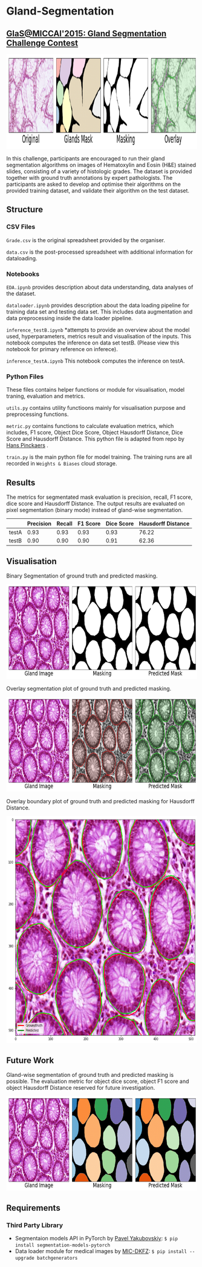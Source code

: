 # Gland-Segmentation
## [GlaS@MICCAI'2015: Gland Segmentation Challenge Contest](https://warwick.ac.uk/fac/cross_fac/tia/data/glascontest/)

<p align="center">
<img src="fig/glas_img.png" width="800" height="250">
</p>

In this challenge, participants are encouraged to run their gland segmentation algorithms on images of Hematoxylin and Eosin (H&E) stained slides, consisting of a variety of histologic grades. The dataset is provided together with ground truth annotations by expert pathologists. The participants are asked to develop and optimise their algorithms on the provided training dataset, and validate their algorithm on the test dataset.

## Structure
### CSV Files
`Grade.csv` is the original spreadsheet provided by the organiser. 

`data.csv` is the post-processed spreadsheet with additional information for dataloading. 

### Notebooks
`EDA.ipynb` provides description about data understanding, data analyses of the dataset. 

`dataloader.ipynb` provides description about the data loading pipeline for training data set and testing data set. This includes data augmentation and data preprocessing inside the data loader pipeline. 

`inference_testB.ipynb` *attempts to provide an overview about the model used, hyperparameters, metrics result and visualisation of the inputs. This notebook computes the inference on data set testB. (Please view this notebook for primary reference on inferece). 

`inference_testA.ipynb` This notebook computes the inference on testA.

### Python Files
These files contains helper functions or module for visualisation, model traning, evaluation and metrics. 

`utils.py` contains utility functioons mainly for visualisation purpose and preprocessing functions. 

`metric.py` contains functions to calculate evaluation metrics, which includes, F1 score, Object Dice Score, Object Hausdorff Distance, Dice Score and Hausdorff Distance. This python file is adapted from repo by [Hans Pinckaers](https://github.com/DIAGNijmegen/neural-odes-segmentation) . 

`train.py` is the main python file for model training. The training runs are all recorded in `Weights & Biases` cloud storage. 


## Results 
The metrics for segmentated mask evaluation is precision, recall, F1 score, dice score and Hausdorff Distance. The output results are evaluated on pixel segmentation (binary mode) instead of gland-wise segmentation. 

|   | Precision  | Recall | F1 Score | Dice Score | Hausdorff Distance |
| ------------- | ------------- | ------------- | ------------- | ------------- | ------------- |
| testA  | 0.93  | 0.93 | 0.93 | 0.93 | 76.22 |
| testB  | 0.90  | 0.90 | 0.90 | 0.91 | 62.36 |

## Visualisation 
Binary Segmentation of ground truth and predicted masking. 
<p align="center">
<img src="fig/binary_segmentation.png" width="800" height="250">
</p>
Overlay segmentation plot of ground truth and predicted masking. 
<p align="center">
<img src="fig/overlay_segmentation.png" width="800" height="250">
</p>
Overlay boundary plot of ground truth and predicted masking for Hausdorff Distance.  
<p align="center">
<img src="fig/hausdorff.png" width="600" height="600">
</p>

## Future Work
Gland-wise segmentation of ground truth and predicted masking is possible. The evaluation metric for object dice score, object F1 score and object Hausdorff Distance reserved for future investigation. 

<p align="center">
<img src="fig/gland_wise.png" width="800" height="250">
</p>

## Requirements 
### Third Party Library
- Segmentaion models API in PyTorch by [Pavel Yakubovskiy](https://github.com/qubvel/segmentation_models.pytorch): `$ pip install segmentation-models-pytorch`
- Data loader module for medical images by [MIC-DKFZ](https://github.com/MIC-DKFZ/batchgenerators): `$ pip install --upgrade batchgenerators`


